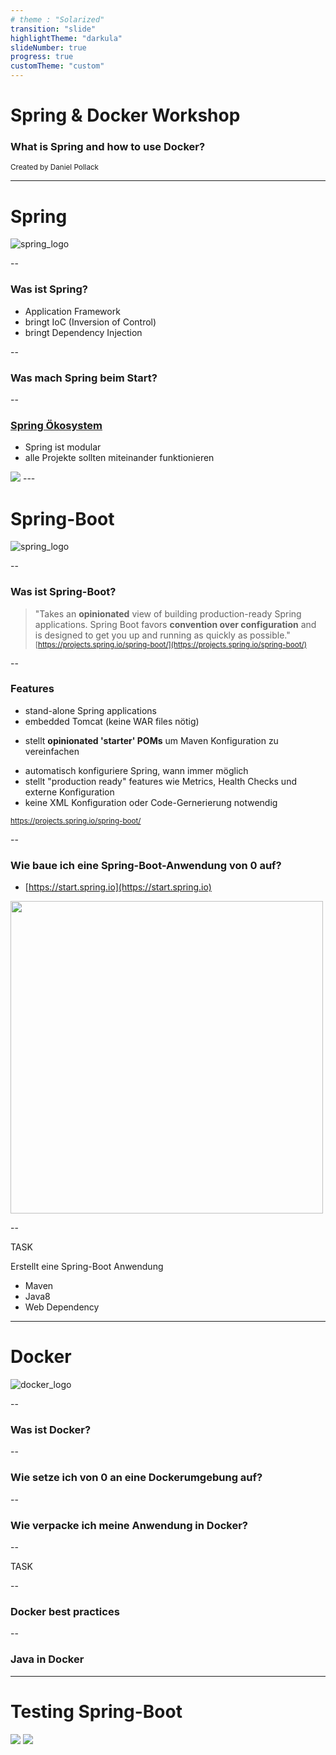 ```yaml
---
# theme : "Solarized"
transition: "slide"
highlightTheme: "darkula"
slideNumber: true
progress: true
customTheme: "custom"
---
```


# Spring & Docker Workshop

### What is Spring and how to use Docker?

<small>Created by Daniel Pollack</small>

---

# Spring 
<img class="logo" src="resources/images/spring_logo.png" alt="spring_logo"/>

--

### Was ist Spring?

- Application Framework
- bringt IoC (Inversion of Control)
- bringt Dependency Injection

--

### Was mach Spring beim Start?

--

### [Spring Ökosystem](https://spring.io/projects)
- Spring ist modular
- alle Projekte sollten miteinander funktionieren
<img src="resources\images\spring_ecosystem.png"/>
---

# Spring-Boot

<img class="logo" src="resources/images/spring-boot_logo.png" alt="spring_logo"/>

--

### Was ist Spring-Boot?
>"Takes an <strong>opinionated</strong> view of building production-ready Spring applications. Spring Boot favors <strong>convention over configuration</strong> and is designed to get you up and running as quickly as possible."
<small>[https://projects.spring.io/spring-boot/](https://projects.spring.io/spring-boot/)</small>

--
<!-- .slide: style="text-align: left;" -->

### Features
- stand-alone Spring applications<!-- .element: class="fragment fade-up" -->
- embedded Tomcat (keine WAR files nötig)<!-- .element: class="fragment fade-up" -->
- <p>stellt <strong>opinionated 'starter' POMs</strong> um Maven Konfiguration zu vereinfachen</p><!-- .element: class="fragment fade-up" -->
- automatisch konfiguriere Spring, wann immer möglich<!-- .element: class="fragment fade-up" -->
- stellt "production ready" features wie Metrics, Health Checks und externe Konfiguration<!-- .element: class="fragment fade-up" -->
- keine XML Konfiguration oder Code-Gernerierung notwendig<!-- .element: class="fragment fade-up" -->

<small>https://projects.spring.io/spring-boot/</small>

--

<!-- .slide: style="text-align: left;" -->

### Wie baue ich eine Spring-Boot-Anwendung von <b>0</b> auf?
- [https://start.spring.io](https://start.spring.io)
  
[<img src="resources/images/start-spring-io.png" style="height:500px">](https://start.spring.io)

--

<p id="task">TASK</p>
Erstellt eine Spring-Boot Anwendung

- Maven
- Java8
- Web Dependency

---

# Docker

<img class="logo" src="resources/images/docker_logo.png" alt="docker_logo"/>

--

### Was ist Docker?

--

### Wie setze ich von 0 an eine Dockerumgebung auf?

--

### Wie verpacke ich meine Anwendung in Docker?

--

<p id="task">TASK</p>


--

### Docker best practices

--

### Java in Docker

---

# Testing Spring-Boot

<img class="logo" src="resources/images/junit_logo.png"/>
<img class="logo" src="resources/images/mockito_logo.png"/>